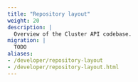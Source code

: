 ```yaml
---
title: "Repository layout"
weight: 20
description: |
  Overview of the Cluster API codebase.
migration: |
  TODO
aliases:
- /developer/repository-layout
- /developer/repository-layout.html
---
```

